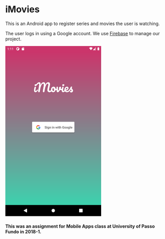 # iMovies

This is an Android app to register series and movies the user is watching.

The user logs in using a Google account. We use [Firebase](https://firebase.google.com/) to manage our project.

<img src="img/login_screen.png" width="300">


#### This was an assignment for Mobile Apps class at University of Passo Fundo in 2018-1.
